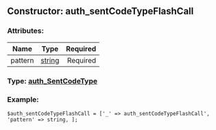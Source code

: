## Constructor: auth\_sentCodeTypeFlashCall  

### Attributes:

| Name     |    Type       | Required |
|----------|:-------------:|---------:|
|pattern|[string](../types/string.md) | Required|



### Type: [auth\_SentCodeType](../types/auth_SentCodeType.md)


### Example:

```
$auth_sentCodeTypeFlashCall = ['_' => auth_sentCodeTypeFlashCall', 'pattern' => string, ];
```